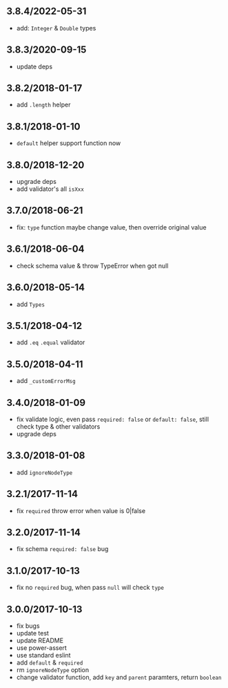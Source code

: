 ## 3.8.4/2022-05-31

- add: `Integer` & `Double` types

## 3.8.3/2020-09-15

- update deps

## 3.8.2/2018-01-17

- add `.length` helper

## 3.8.1/2018-01-10

- `default` helper support function now

## 3.8.0/2018-12-20

- upgrade deps
- add validator's all `isXxx`

## 3.7.0/2018-06-21

- fix: `type` function maybe change value, then override original value

## 3.6.1/2018-06-04

- check schema value & throw TypeError when got null

## 3.6.0/2018-05-14

- add `Types`

## 3.5.1/2018-04-12

- add `.eq` `.equal` validator

## 3.5.0/2018-04-11

- add `_customErrorMsg`

## 3.4.0/2018-01-09

- fix validate logic, even pass `required: false` or `default: false`, still check type & other validators
- upgrade deps

## 3.3.0/2018-01-08

- add `ignoreNodeType`

## 3.2.1/2017-11-14

- fix `required` throw error when value is 0|false

## 3.2.0/2017-11-14

- fix schema `required: false` bug

## 3.1.0/2017-10-13

- fix no `required` bug, when pass `null` will check `type`

## 3.0.0/2017-10-13

- fix bugs
- update test
- update README
- use power-assert
- use standard eslint
- add `default` & `required`
- rm `ignoreNodeType` option
- change validator function, add `key` and `parent` paramters, return `boolean`
